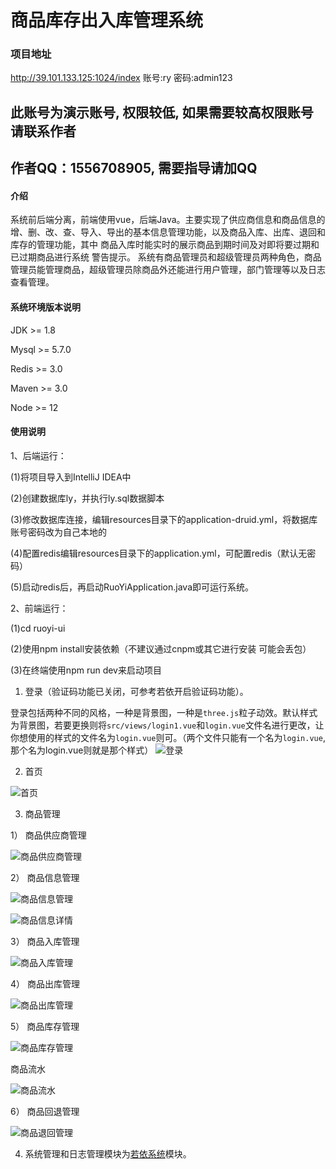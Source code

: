 

# 商品库存出入库管理系统

### 项目地址
http://39.101.133.125:1024/index
账号:ry
密码:admin123

## 此账号为演示账号, 权限较低, 如果需要较高权限账号请联系作者
## 作者QQ：1556708905, 需要指导请加QQ


#### 介绍
系统前后端分离，前端使用vue，后端Java。主要实现了供应商信息和商品信息的增、删、改、查、导入、导出的基本信息管理功能，以及商品入库、出库、退回和库存的管理功能，其中 商品入库时能实时的展示商品到期时间及对即将要过期和已过期商品进行系统 警告提示。
系统有商品管理员和超级管理员两种角色，商品管理员能管理商品，超级管理员除商品外还能进行用户管理，部门管理等以及日志查看管理。

#### 系统环境版本说明
JDK >= 1.8 

Mysql >= 5.7.0

Redis >= 3.0

Maven >= 3.0

Node >= 12

#### 使用说明

1、后端运行：

(1)将项目导入到IntelliJ IDEA中

(2)创建数据库ly，并执行ly.sql数据脚本

(3)修改数据库连接，编辑resources目录下的application-druid.yml，将数据库账号密码改为自己本地的

(4)配置redis编辑resources目录下的application.yml，可配置redis（默认无密码）

(5)启动redis后，再启动RuoYiApplication.java即可运行系统。

2、前端运行：

(1)cd ruoyi-ui

(2)使用npm install安装依赖（不建议通过cnpm或其它进行安装 可能会丢包）

(3)在终端使用npm run dev来启动项目



1.  登录（验证码功能已关闭，可参考若依开启验证码功能）。


登录包括两种不同的风格，一种是背景图，一种是`three.js`粒子动效。默认样式为背景图，若要更换则将`src/views/login1.vue`和`login.vue`文件名进行更改，让你想使用的样式的文件名为`login.vue`则可。（两个文件只能有一个名为`login.vue`,那个名为login.vue则就是那个样式）
![登录](yanshitu/login1.png)


2.  首页


![首页](yanshitu/shouye.png)


3.  商品管理

  1） 商品供应商管理  

![商品供应商管理](yanshitu/gongyingshang.png)

  2） 商品信息管理

![商品信息管理](yanshitu/xinxi.png)

![商品信息详情](yanshitu/xinxidetail.png)

  3） 商品入库管理

![商品入库管理](yanshitu/ruku.png)

  4） 商品出库管理

![商品出库管理](yanshitu/chuku.png)

  5） 商品库存管理

![商品库存管理](yanshitu/kucun.png)

商品流水

![商品流水](yanshitu/liushuizhang.png)  

6） 商品回退管理

![商品退回管理](yanshitu/tuihui.png)

4. 系统管理和日志管理模块为[若依系统](http://www.ruoyi.vip/)模块。

